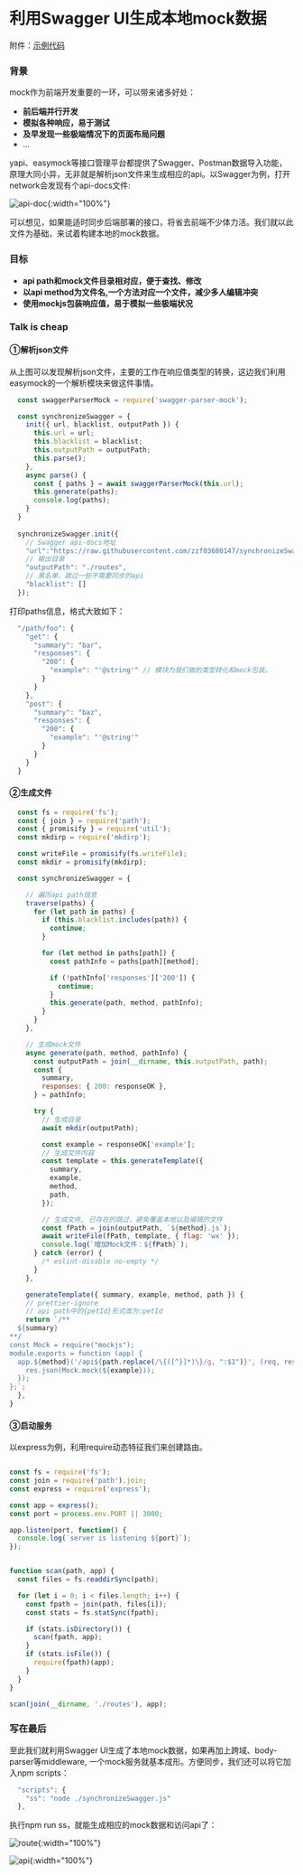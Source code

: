 利用Swagger UI生成本地mock数据
===

附件：[示例代码](https://github.com/zzf03680147/synchronizeSwagger)

### 背景

mock作为前端开发重要的一环，可以带来诸多好处：

- **前后端并行开发** 
- **模拟各种响应，易于测试**
- **及早发现一些极端情况下的页面布局问题**
- ...

yapi、easymock等接口管理平台都提供了Swagger、Postman数据导入功能，原理大同小异，无非就是解析json文件来生成相应的api。以Swagger为例，打开network会发现有个api-docs文件:

![api-doc](https://raw.githubusercontent.com/zzf03680147/synchronizeSwagger/master/static/img/api-docs.png){:width="100%"}


可以想见，如果能适时同步后端部署的接口，将省去前端不少体力活。我们就以此文件为基础，来试着构建本地的mock数据。

### 目标
- **api path和mock文件目录相对应，便于查找、修改**
- **以api method为文件名,一个方法对应一个文件，减少多人编辑冲突**
- **使用mockjs包装响应值，易于模拟一些极端状况** 


### Talk is cheap

#### ①解析json文件

从上图可以发现解析json文件，主要的工作在响应值类型的转换，这边我们利用easymock的一个解析模块来做这件事情。
```javascript
  const swaggerParserMock = require('swagger-parser-mock');

  const synchronizeSwagger = {
    init({ url, blacklist, outputPath }) {
      this.url = url;
      this.blacklist = blacklist;
      this.outputPath = outputPath;
      this.parse();
    },
    async parse() {
      const { paths } = await swaggerParserMock(this.url);
      this.generate(paths);
      console.log(paths);
    }
  }
  
  synchronizeSwagger.init({
    // Swagger api-docs地址
    "url":"https://raw.githubusercontent.com/zzf03680147/synchronizeSwagger/master/swagger.json",
    // 输出目录
    "outputPath": "./routes",
    // 黑名单，跳过一些不需要同步的api
    "blacklist": []
  });

```

打印paths信息，格式大致如下：
```javascript
  "/path/foo": {
    "get": {
      "summary": "bar",
      "responses": {
        "200": {
          "example": "'@string'" // 模块为我们做的类型转化和mock包装。
        }
      }
    },
    "post": {
      "summary": "baz",
      "responses": {
        "200": {
          "example": "'@string'"
        }
      }
    }
  }
```

#### ②生成文件

```javascript
  const fs = require('fs');
  const { join } = require('path');
  const { promisify } = require('util');
  const mkdirp = require('mkdirp');

  const writeFile = promisify(fs.writeFile);
  const mkdir = promisify(mkdirp);

  const synchronizeSwagger = {

    // 遍历api path信息
    traverse(paths) {
      for (let path in paths) {
        if (this.blacklist.includes(path)) {
          continue;
        }

        for (let method in paths[path]) {
          const pathInfo = paths[path][method];

          if (!pathInfo['responses']['200']) {
            continue;
          }
          this.generate(path, method, pathInfo);
        }
      }
    },

    // 生成mock文件
    async generate(path, method, pathInfo) {
      const outputPath = join(__dirname, this.outputPath, path);
      const {
        summary,
        responses: { 200: responseOK },
      } = pathInfo;

      try {
        // 生成目录
        await mkdir(outputPath);

        const example = responseOK['example'];
        // 生成文件内容
        const template = this.generateTemplate({
          summary,
          example,
          method,
          path,
        });

        // 生成文件, 已存在的跳过，避免覆盖本地以及编辑的文件
        const fPath = join(outputPath, `${method}.js`);
        await writeFile(fPath, template, { flag: 'wx' });
        console.log(`增加Mock文件：${fPath}`);
      } catch (error) {
        /* eslint-disable no-empty */
      }
    },

    generateTemplate({ summary, example, method, path }) {
    // prettier-ignore
    // api path中的{petId}形式改为:petId
    return `/**
  ${summary}
**/
const Mock = require("mockjs");
module.exports = function (app) {
  app.${method}('/api${path.replace(/\{([^}]*)\}/g, ":$1")}', (req, res) => {
    res.json(Mock.mock(${example}));
  });
};`;
  },
}
```

#### ③启动服务
以express为例，利用require动态特征我们来创建路由。
```javascript

const fs = require('fs');
const join = require('path').join;
const express = require('express');

const app = express();
const port = process.env.PORT || 3000;

app.listen(port, function() {
  console.log(`server is listening ${port}`);
});


function scan(path, app) {
  const files = fs.readdirSync(path);

  for (let i = 0; i < files.length; i++) {
    const fpath = join(path, files[i]);
    const stats = fs.statSync(fpath);

    if (stats.isDirectory()) {
      scan(fpath, app);
    }
    if (stats.isFile()) {
      require(fpath)(app);
    }
  }
}

scan(join(__dirname, './routes'), app);

```

### 写在最后
至此我们就利用Swagger UI生成了本地mock数据，如果再加上跨域、body-parser等middleware, 一个mock服务就基本成形。方便同步，我们还可以将它加入npm scripts：

```javascript
  "scripts": {
    "ss": "node ./synchronizeSwagger.js"
  },
```
执行npm run ss，就能生成相应的mock数据和访问api了：

![route](https://raw.githubusercontent.com/zzf03680147/synchronizeSwagger/master/static/img/route.png){:width="100%"}

![api](https://raw.githubusercontent.com/zzf03680147/synchronizeSwagger/master/static/img/api.png){:width="100%"}


